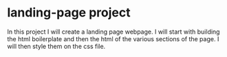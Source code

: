 # landing-page project
In this project I will create a landing page webpage. I will start with
building the html boilerplate and then the html of the various sections
of the page. I will then style them on the css file.  